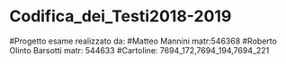 # Codifica_dei_Testi2018-2019
#Progetto esame realizzato da:
#Matteo Mannini matr:546368
#Roberto Olinto Barsotti matr: 544633
#Cartoline: 7694_172,7694_194,7694_221
